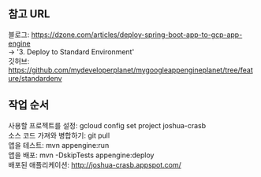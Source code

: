 ## 참고 URL

블로그: https://dzone.com/articles/deploy-spring-boot-app-to-gcp-app-engine<br />
-> '3. Deploy to Standard Environment'<br />
깃허브: https://github.com/mydeveloperplanet/mygoogleappengineplanet/tree/feature/standardenv<br />

## 작업 순서

사용할 프로젝트를 설정: gcloud config set project joshua-crasb<br />
소스 코드 가져와 병합하기: git pull<br />
앱을 테스트: mvn appengine:run<br />
앱을 배포: mvn -DskipTests appengine:deploy<br />
배포된 애플리케이션: http://joshua-crasb.appspot.com/<br />
